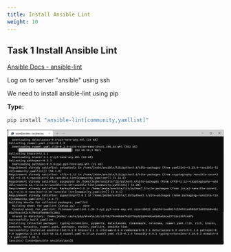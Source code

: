 ```yaml
---
title: Install Ansible Lint
weight: 10
---
```


## Task 1 Install Ansible Lint

[Ansible Docs - ansible-lint](https://ansible-lint.readthedocs.io/en/latest/)

Log on to server "ansible" using ssh

We need to install ansible-lint using pip

__Type:__

```bash
pip install "ansible-lint[community,yamllint]"
```

![Alt text](images/001_install_ansible_lint.png?raw=true "install ansible lint")
